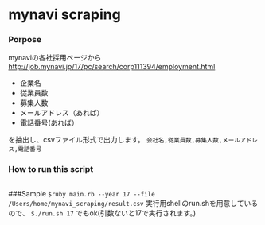 mynavi scraping
===================
### Porpose
mynaviの各社採用ページから
http://job.mynavi.jp/17/pc/search/corp111394/employment.html

 - 企業名
 - 従業員数
 - 募集人数
 - メールアドレス（あれば）
 - 電話番号(あれば）

を抽出し、csvファイル形式で出力します。
`会社名,従業員数,募集人数,メールアドレス,電話番号`

### How to run this script
 ```ruby main.rb --year {西暦の下2桁} --file {結果ファイル名称(絶対パス)}
 ```
###Sample
 `$ruby main.rb --year 17 --file /Users/home/mynavi_scraping/result.csv`
 実行用shellのrun.shを用意しているので、
 `$./run.sh 17`
 でもok(引数ないと17で実行されます。)